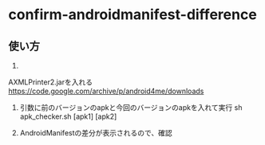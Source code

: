 # confirm-androidmanifest-difference

## 使い方

1. 
AXMLPrinter2.jarを入れる
https://code.google.com/archive/p/android4me/downloads

1. 引数に前のバージョンのapkと今回のバージョンのapkを入れて実行
sh apk_checker.sh [apk1] [apk2]

1. AndroidManifestの差分が表示されるので、確認

